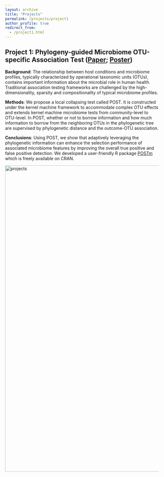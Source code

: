 ```yaml
---
layout: archive
title: "Projects"
permalink: /projects/project1
author_profile: true
redirect_from:
  - /project1.html
---
```


## Project 1: Phylogeny-guided Microbiome OTU-specific Association Test ([Paper](https://microbiomejournal.biomedcentral.com/articles/10.1186/s40168-022-01266-3); [Poster](http://hczdavid.github.io/files/JSM_post.pdf))

**Background**: The relationship between host conditions and microbiome profiles, typically characterized by operational taxonomic units (OTUs), contains important information about the microbial role in human health. Traditional association testing frameworks are challenged by the high-dimensionality, sparsity and compositionality of typical microbiome profiles.

**Methods**: We propose a local collapsing test called POST. It is constructed under the kernel machine framework to accommodate complex OTU effects and extends kernel machine microbiome tests from community-level to OTU-level. In POST, whether or not to borrow information and how much information to borrow from the neighboring OTUs in the phylogenetic tree are supervised by phylogenetic distance and the outcome-OTU association.

**Conclusions**: Using POST, we show that adaptively leveraging the phylogenetic information can enhance the selection performance of associated microbiome features by improving the overall true positive and false positive detection. We developed a user-friendly R package [POSTm](https://cran.r-project.org/web/packages/POSTm/index.html) which is freely available on CRAN.


<img src="http://hczdavid.github.io/images/project1.png" alt="projects" width="1000"/>









